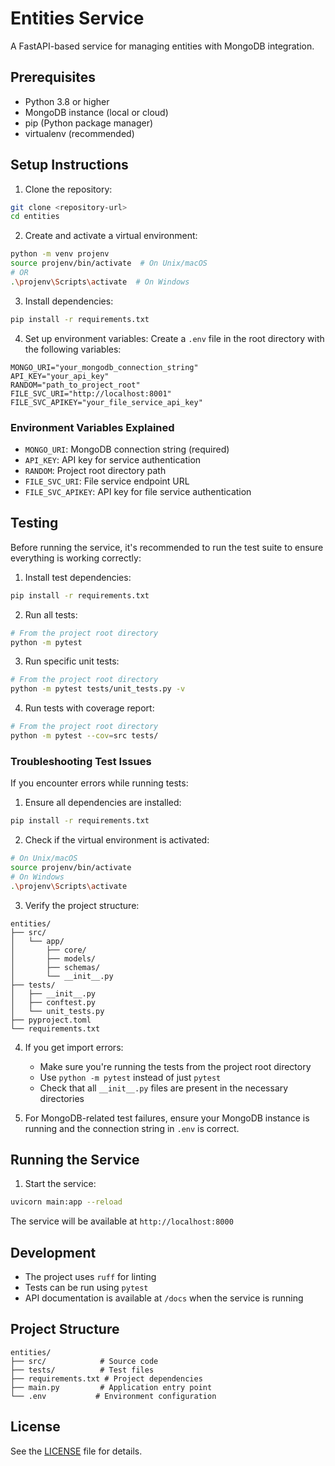 # Entities Service

A FastAPI-based service for managing entities with MongoDB integration.

## Prerequisites

- Python 3.8 or higher
- MongoDB instance (local or cloud)
- pip (Python package manager)
- virtualenv (recommended)

## Setup Instructions

1. Clone the repository:
```bash
git clone <repository-url>
cd entities
```

2. Create and activate a virtual environment:
```bash
python -m venv projenv
source projenv/bin/activate  # On Unix/macOS
# OR
.\projenv\Scripts\activate  # On Windows
```

3. Install dependencies:
```bash
pip install -r requirements.txt
```

4. Set up environment variables:
Create a `.env` file in the root directory with the following variables:
```env
MONGO_URI="your_mongodb_connection_string"
API_KEY="your_api_key"
RANDOM="path_to_project_root"
FILE_SVC_URI="http://localhost:8001"
FILE_SVC_APIKEY="your_file_service_api_key"
```

### Environment Variables Explained

- `MONGO_URI`: MongoDB connection string (required)
- `API_KEY`: API key for service authentication
- `RANDOM`: Project root directory path
- `FILE_SVC_URI`: File service endpoint URL
- `FILE_SVC_APIKEY`: API key for file service authentication

## Testing

Before running the service, it's recommended to run the test suite to ensure everything is working correctly:

1. Install test dependencies:
```bash
pip install -r requirements.txt
```

2. Run all tests:
```bash
# From the project root directory
python -m pytest
```

3. Run specific unit tests:
```bash
# From the project root directory
python -m pytest tests/unit_tests.py -v
```

4. Run tests with coverage report:
```bash
# From the project root directory
python -m pytest --cov=src tests/
```

### Troubleshooting Test Issues

If you encounter errors while running tests:

1. Ensure all dependencies are installed:
```bash
pip install -r requirements.txt
```

2. Check if the virtual environment is activated:
```bash
# On Unix/macOS
source projenv/bin/activate
# On Windows
.\projenv\Scripts\activate
```

3. Verify the project structure:
```
entities/
├── src/
│   └── app/
│       ├── core/
│       ├── models/
│       ├── schemas/
│       └── __init__.py
├── tests/
│   ├── __init__.py
│   ├── conftest.py
│   └── unit_tests.py
├── pyproject.toml
└── requirements.txt
```

4. If you get import errors:
   - Make sure you're running the tests from the project root directory
   - Use `python -m pytest` instead of just `pytest`
   - Check that all `__init__.py` files are present in the necessary directories

5. For MongoDB-related test failures, ensure your MongoDB instance is running and the connection string in `.env` is correct.

## Running the Service

1. Start the service:
```bash
uvicorn main:app --reload
```

The service will be available at `http://localhost:8000`

## Development

- The project uses `ruff` for linting
- Tests can be run using `pytest`
- API documentation is available at `/docs` when the service is running

## Project Structure

```
entities/
├── src/            # Source code
├── tests/          # Test files
├── requirements.txt # Project dependencies
├── main.py         # Application entry point
└── .env           # Environment configuration
```

## License

See the [LICENSE](LICENSE) file for details.